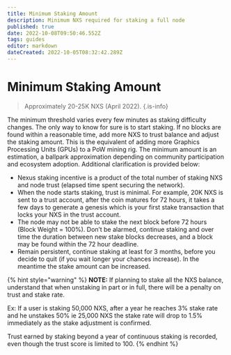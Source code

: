 ```yaml
---
title: Minimum Staking Amount
description: Minimum NXS required for staking a full node
published: true
date: 2022-10-08T09:50:46.552Z
tags: guides
editor: markdown
dateCreated: 2022-10-05T08:32:42.289Z
---
```


# Minimum Staking Amount


> Approximately 20-25K NXS (April 2022).
{.is-info}



The minimum threshold varies every few minutes as staking difficulty changes. The only way to know for sure is to start staking. If no blocks are found within a reasonable time, add more NXS to trust balance and adjust the staking amount. This is the equivalent of adding more Graphics Processing Units (GPUs) to a PoW mining rig. The minimum amount is an estimation, a ballpark approximation depending on community participation and ecosystem adoption. Additional clarification is provided below:

* Nexus staking incentive is a product of the total number of staking NXS and node trust (elapsed time spent securing the network).
* When the node starts staking, trust is minimal. For example, 20K NXS is sent to a trust account, after the coin matures for 72 hours, it takes a few days to generate a genesis which is your first stake transaction that locks your NXS in the trust account.
* The node may not be able to stake the next block before 72 hours (Block Weight = 100%). Don’t be alarmed, continue staking and over time the duration between new stake blocks decreases, and a block may be found within the 72 hour deadline.
* Remain persistent, continue staking at least for 3 months, before you decide to quit (if you wait longer your chances increase). In the meantime the stake amount can be increased.

{% hint style="warning" %}
**NOTE:** If planning to stake all the NXS balance, understand that when unstaking in part or in full,  there will be a penalty on trust and stake rate.

Ex: If a user is staking 50,000 NXS, after a year he reaches 3% stake rate and he unstakes 50% ie 25,000 NXS the stake rate will drop to 1.5% immediately as the stake adjustment is confirmed.

Trust earned by staking beyond a year of continuous staking is recorded, even though the trust score is limited to 100.
{% endhint %}
